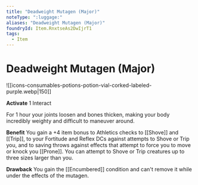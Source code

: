 ```yaml
---
title: "Deadweight Mutagen (Major)"
noteType: ":luggage:"
aliases: "Deadweight Mutagen (Major)"
foundryId: Item.RnxtseAs2DwIjrT1
tags:
  - Item
---
```


# Deadweight Mutagen (Major)
![[icons-consumables-potions-potion-vial-corked-labeled-purple.webp|150]]

**Activate** 1 Interact

For 1 hour your joints loosen and bones thicken, making your body incredibly weighty and difficult to maneuver around.

**Benefit** You gain a +4 item bonus to Athletics checks to [[Shove]] and [[Trip]], to your Fortitude and Reflex DCs against attempts to Shove or Trip you, and to saving throws against effects that attempt to force you to move or knock you [[Prone]]. You can attempt to Shove or Trip creatures up to three sizes larger than you.

**Drawback** You gain the [[Encumbered]] condition and can't remove it while under the effects of the mutagen.


